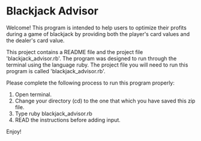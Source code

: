 # Blackjack Advisor

Welcome!
This program is intended to help users to optimize their profits during a game of blackjack by providing both the player's card values and the dealer's card value.

This project contains a README file and the project file 'blackjack_advisor.rb'. The program was designed to run through the terminal using the language ruby. The project file you will need to run this program is called 'blackjack_advisor.rb'.

Please complete the following process to run this program properly:
  1. Open terminal.
  2. Change your directory (cd) to the one that which you have saved this zip file.
  3. Type ruby blackjack_advisor.rb
  4. READ the instructions before adding input.

Enjoy!
